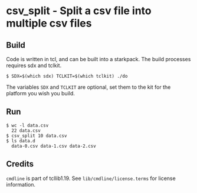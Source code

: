 # csv_split - Split a csv file into multiple csv files

## Build

Code is written in tcl, and can be built into a starkpack. The build processes requires sdx and tclkit.

    $ SDX=$(which sdx) TCLKIT=$(which tclkit) ./do

The variables `SDX` and `TCLKIT` are optional, set them to the kit for the platform you wish you build.

## Run

    $ wc -l data.csv
      22 data.csv
    $ csv_split 10 data.csv
    $ ls data.d
      data-0.csv data-1.csv data-2.csv

## Credits

`cmdline` is part of tcllib1.19. See `lib/cmdline/license.terms` for license information.
